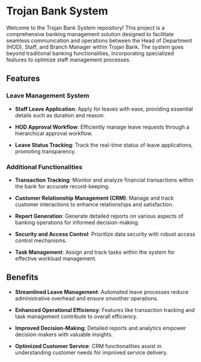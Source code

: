 # Trojan Bank System

Welcome to the Trojan Bank System repository! This project is a comprehensive banking management solution designed to facilitate seamless communication and operations between the Head of Department (HOD), Staff, and Branch Manager within Trojan Bank. The system goes beyond traditional banking functionalities, incorporating specialized features to optimize staff management processes.

## Features

### Leave Management System

- **Staff Leave Application**: Apply for leaves with ease, providing essential details such as duration and reason.

- **HOD Approval Workflow**: Efficiently manage leave requests through a hierarchical approval workflow.

- **Leave Status Tracking**: Track the real-time status of leave applications, promoting transparency.

### Additional Functionalities

- **Transaction Tracking**: Monitor and analyze financial transactions within the bank for accurate record-keeping.

- **Customer Relationship Management (CRM)**: Manage and track customer interactions to enhance relationships and satisfaction.

- **Report Generation**: Generate detailed reports on various aspects of banking operations for informed decision-making.

- **Security and Access Control**: Prioritize data security with robust access control mechanisms.

- **Task Management**: Assign and track tasks within the system for effective workload management.

## Benefits

- **Streamlined Leave Management**: Automated leave processes reduce administrative overhead and ensure smoother operations.

- **Enhanced Operational Efficiency**: Features like transaction tracking and task management contribute to overall efficiency.

- **Improved Decision-Making**: Detailed reports and analytics empower decision-makers with valuable insights.

- **Optimized Customer Service**: CRM functionalities assist in understanding customer needs for improved service delivery.



